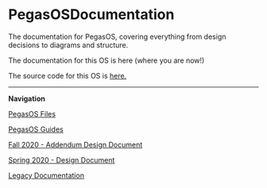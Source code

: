 # PegasOSDocumentation
The documentation for PegasOS, covering everything from design decisions to diagrams and structure.

The documentation for this OS is here (where you are now!)

The source code for this OS is [here.](https://github.com/MrJellimann/PegasOS)

---

**Navigation**

[PegasOS Files](Files/PEGASOS_FILES.md)

[PegasOS Guides](Guides/GUIDES_HOME.md)

[Fall 2020 - Addendum Design Document](Addendum_Design_Document/ADD_DESIGN_DOCUMENT.md)

[Spring 2020 - Design Document](Design_Document/DESIGN_DOCUMENT.md)

[Legacy Documentation](LegacyDocs/LEGACY_DOCS.md)